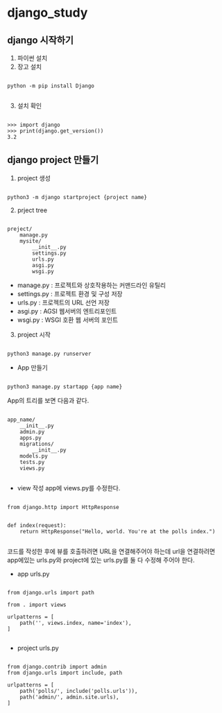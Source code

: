 # django_study
## django 시작하기
1. 파이썬 설치
2. 장고 설치
<pre><code>
python -m pip install Django

</code></pre>
3. 설치 확인
<pre><code>
>>> import django
>>> print(django.get_version())
3.2
</code></pre>

## django project 만들기
1. project 생성
<pre><code>
python3 -m django startproject {project name}
</code></pre>
2. prject tree
<pre><code>
preject/
    manage.py
    mysite/
        __init__.py
        settings.py
        urls.py
        asgi.py
        wsgi.py
</code></pre>

* manage.py : 프로젝트와 상호작용하는 커맨드라인 유틸리
* settings.py : 프로젝트 환경 및 구성 저장
* urls.py : 프로젝트의 URL 선언 저장
* asgi.py : AGSI 웹서버의 엔트리포인트
* wsgi.py : WSGI 호환 웹 서버의 포인트

3. project 시작
<pre><code>
python3 manage.py runserver
</code></pre>
* App 만들기
<pre><code>
python3 manage.py startapp {app name}
</code></pre>
App의 트리를 보면 다음과 같다.
<pre><code>
app_name/
    __init__.py
    admin.py
    apps.py
    migrations/
        __init__.py
    models.py
    tests.py
    views.py

</code></pre>

* view 작성
app에 views.py를 수정한다. 
<pre><code>
from django.http import HttpResponse


def index(request):
    return HttpResponse("Hello, world. You're at the polls index.")

</code></pre>
코드를 작성한 후에 뷰를 호출하려면 URL을 연결해주어야 하는데 url을 연결하려면 app에있는 urls.py와 project에 있는 urls.py를 둘 다 수정해 주어야 한다.

* app urls.py
<pre><code>
from django.urls import path

from . import views

urlpatterns = [
    path('', views.index, name='index'),
]

</code></pre>

* project urls.py
<pre><code>
from django.contrib import admin
from django.urls import include, path

urlpatterns = [
    path('polls/', include('polls.urls')),
    path('admin/', admin.site.urls),
]

</code></pre>
